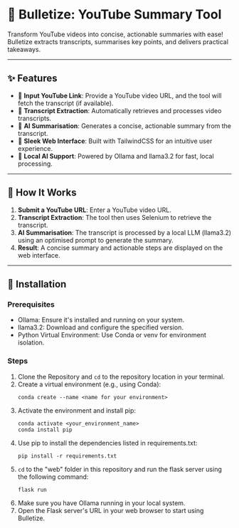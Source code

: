 # 📜 Bulletize: YouTube Summary Tool

Transform YouTube videos into concise, actionable summaries with ease! Bulletize extracts transcripts, summarises key points, and delivers practical takeaways.

---

## ✨ Features

- 🎥 **Input YouTube Link**: Provide a YouTube video URL, and the tool will fetch the transcript (if available).
- 📄 **Transcript Extraction**: Automatically retrieves and processes video transcripts.
- 🤖 **AI Summarisation**: Generates a concise, actionable summary from the transcript.
- 🌟 **Sleek Web Interface**: Built with TailwindCSS for an intuitive user experience.
- 🚀 **Local AI Support**: Powered by Ollama and llama3.2 for fast, local processing.
---

## 🚀 How It Works

1. **Submit a YouTube URL**: Enter a YouTube video URL.
2. **Transcript Extraction**: The tool then uses Selenium to retrieve the transcript.
3. **AI Summarisation**: The transcript is processed by a local LLM (llama3.2) using an optimised prompt to generate the summary.
4. **Result**: A concise summary and actionable steps are displayed on the web interface.

---

## 🔧 Installation

### Prerequisites

- Ollama: Ensure it's installed and running on your system.
- llama3.2: Download and configure the specified version.
- Python Virtual Environment: Use Conda or venv for environment isolation.


### Steps

1. Clone the Repository and ```cd``` to the repository location in your terminal.
2. Create a virtual environment (e.g., using Conda):
   ```
   conda create --name <name for your environment>
   ```
3. Activate the environment and install pip:
   ```
   conda activate <your_environment_name>  
   conda install pip
   ```
4. Use pip to install the dependencies listed in requirements.txt:
   ```
   pip install -r requirements.txt
   ```
5. ```cd``` to the "web" folder in this repository and run the flask server using the following command:
   ```
   flask run
   ```
6. Make sure you have Ollama running in your local system.
7. Open the Flask server's URL in your web browser to start using Bulletize.

